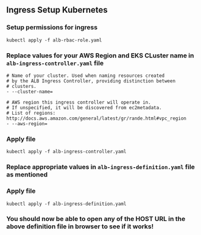 ## Ingress Setup Kubernetes

### Setup permissions for ingress

`kubectl apply -f alb-rbac-role.yaml`

### Replace values for your AWS Region and EKS CLuster name in `alb-ingress-controller.yaml` file

```
# Name of your cluster. Used when naming resources created
# by the ALB Ingress Controller, providing distinction between
# clusters.
- --cluster-name=
```

```
# AWS region this ingress controller will operate in. 
# If unspecified, it will be discovered from ec2metadata.
# List of regions: http://docs.aws.amazon.com/general/latest/gr/rande.html#vpc_region
- --aws-region=
```

### Apply file

`kubectl apply -f alb-ingress-controller.yaml`

### Replace appropriate values in `alb-ingress-definition.yaml` file as mentioned

### Apply file

`kubectl apply -f alb-ingress-definition.yaml`

### You should now be able to open any of the HOST URL in the above definition file in browser to see if it works!